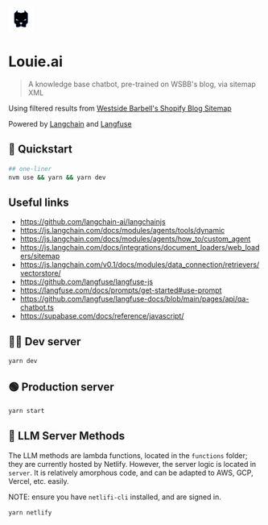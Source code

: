 <img src="./public/wsbb.png" width="50" />

# Louie.ai

> A knowledge base chatbot, pre-trained on WSBB's blog, via sitemap XML

Using filtered results from [Westside Barbell's Shopify Blog Sitemap](https://raw.githubusercontent.com/mjweaver01/langchain-kb/master/src/assets/sitemap_blogs_1.xml)

Powered by [Langchain](https://js.langchain.com/) and [Langfuse](https://langfuse.com)

## 🏁 Quickstart

```bash
## one-liner
nvm use && yarn && yarn dev
```

## Useful links

- https://github.com/langchain-ai/langchainjs
- https://js.langchain.com/docs/modules/agents/tools/dynamic
- https://js.langchain.com/docs/modules/agents/how_to/custom_agent
- https://js.langchain.com/docs/integrations/document_loaders/web_loaders/sitemap
- https://js.langchain.com/v0.1/docs/modules/data_connection/retrievers/vectorstore/
- https://github.com/langfuse/langfuse-js
- https://langfuse.com/docs/prompts/get-started#use-prompt
- https://github.com/langfuse/langfuse-docs/blob/main/pages/api/qa-chatbot.ts
- https://supabase.com/docs/reference/javascript/

## &#129497;&#8205;&#9794;&#65039; Dev server

```bash
yarn dev
```

## 🟢 Production server

```bash
yarn start
```

## 🤖 LLM Server Methods

The LLM methods are lambda functions, located in the `functions` folder; they are currently hosted by Netlify. However, the server logic is located in `server`. It is relatively amorphous code, and can be adapted to AWS, GCP, Vercel, etc. easily.

NOTE: ensure you have `netlifi-cli` installed, and are signed in.

```bash
yarn netlify
```
